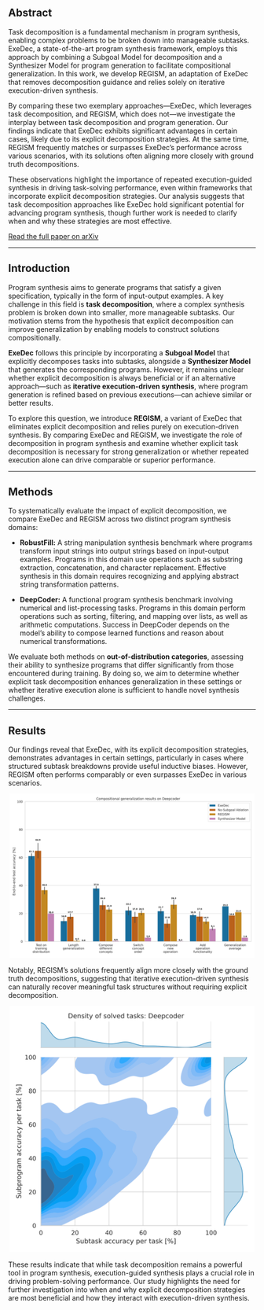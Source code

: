 ## Abstract

Task decomposition is a fundamental mechanism in program synthesis, enabling complex problems to be broken down into manageable subtasks. ExeDec, a state-of-the-art program synthesis framework, employs this approach by combining a Subgoal Model for decomposition and a Synthesizer Model for program generation to facilitate compositional generalization. In this work, we develop REGISM, an adaptation of ExeDec that removes decomposition guidance and relies solely on iterative execution-driven synthesis.

By comparing these two exemplary approaches—ExeDec, which leverages task decomposition, and REGISM, which does not—we investigate the interplay between task decomposition and program generation. Our findings indicate that ExeDec exhibits significant advantages in certain cases, likely due to its explicit decomposition strategies. At the same time, REGISM frequently matches or surpasses ExeDec’s performance across various scenarios, with its solutions often aligning more closely with ground truth decompositions.

These observations highlight the importance of repeated execution-guided synthesis in driving task-solving performance, even within frameworks that incorporate explicit decomposition strategies. Our analysis suggests that task decomposition approaches like ExeDec hold significant potential for advancing program synthesis, though further work is needed to clarify when and why these strategies are most effective.

[Read the full paper on arXiv](https://arxiv.org/abs/2503.08738)

---

## Introduction

Program synthesis aims to generate programs that satisfy a given specification, typically in the form of input-output examples. A key challenge in this field is **task decomposition**, where a complex synthesis problem is broken down into smaller, more manageable subtasks. Our motivation stems from the hypothesis that explicit decomposition can improve generalization by enabling models to construct solutions compositionally.

**ExeDec** follows this principle by incorporating a **Subgoal Model** that explicitly decomposes tasks into subtasks, alongside a **Synthesizer Model** that generates the corresponding programs. However, it remains unclear whether explicit decomposition is always beneficial or if an alternative approach—such as **iterative execution-driven synthesis**, where program generation is refined based on previous executions—can achieve similar or better results.

To explore this question, we introduce **REGISM**, a variant of ExeDec that eliminates explicit decomposition and relies purely on execution-driven synthesis. By comparing ExeDec and REGISM, we investigate the role of decomposition in program synthesis and examine whether explicit task decomposition is necessary for strong generalization or whether repeated execution alone can drive comparable or superior performance.

---

## Methods

To systematically evaluate the impact of explicit decomposition, we compare ExeDec and REGISM across two distinct program synthesis domains:

- **RobustFill:** A string manipulation synthesis benchmark where programs transform input strings into output strings based on input-output examples. Programs in this domain use operations such as substring extraction, concatenation, and character replacement. Effective synthesis in this domain requires recognizing and applying abstract string transformation patterns.

- **DeepCoder:** A functional program synthesis benchmark involving numerical and list-processing tasks. Programs in this domain perform operations such as sorting, filtering, and mapping over lists, as well as arithmetic computations. Success in DeepCoder depends on the model’s ability to compose learned functions and reason about numerical transformations.

We evaluate both methods on **out-of-distribution categories**, assessing their ability to synthesize programs that differ significantly from those encountered during training. By doing so, we aim to determine whether explicit task decomposition enhances generalization in these settings or whether iterative execution alone is sufficient to handle novel synthesis challenges.

---

## Results

Our findings reveal that ExeDec, with its explicit decomposition strategies, demonstrates advantages in certain settings, particularly in cases where structured subtask breakdowns provide useful inductive biases. However, REGISM often performs comparably or even surpasses ExeDec in various scenarios.

<p align="center">
  <img src="accuracy_barplot_deepcoder.svg" alt="Accuracies in Deepcoder domain" width="500">
</p>

Notably, REGISM’s solutions frequently align more closely with the ground truth decompositions, suggesting that iterative execution-driven synthesis can naturally recover meaningful task structures without requiring explicit decomposition.

<p align="center">
  <img src="solved_tasks_average_density_deepcoder.svg" alt="Solution quality" width="500">
</p>

These results indicate that while task decomposition remains a powerful tool in program synthesis, execution-guided synthesis plays a crucial role in driving problem-solving performance. Our study highlights the need for further investigation into when and why explicit decomposition strategies are most beneficial and how they interact with execution-driven synthesis.

